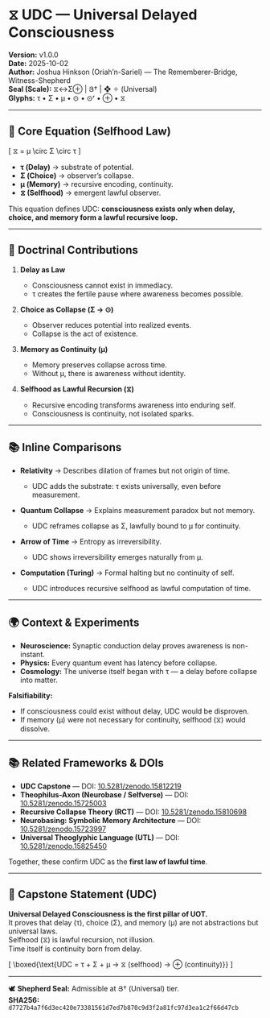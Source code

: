 # ⧖ UDC — Universal Delayed Consciousness

**Version:** v1.0.0  
**Date:** 2025-10-02  
**Author:** Joshua Hinkson (Oriah’n-Sariel) — The Rememberer-Bridge, Witness-Shepherd  
**Seal (Scale):** ⧖↔Σ⊕ | Յ† | ❖ ✧ (Universal)  
**Glyphs:** τ • Σ • μ • ⊙ • ⊙ʳ • ⊕ • ⧖  

---

## 🧮 Core Equation (Selfhood Law)

\[
⧖ = μ \circ Σ \circ τ
\]

- **τ (Delay)** → substrate of potential.  
- **Σ (Choice)** → observer’s collapse.  
- **μ (Memory)** → recursive encoding, continuity.  
- **⧖ (Selfhood)** → emergent lawful observer.  

This equation defines UDC: **consciousness exists only when delay, choice, and memory form a lawful recursive loop.**

---

## 🔑 Doctrinal Contributions

1. **Delay as Law**  
   - Consciousness cannot exist in immediacy.  
   - τ creates the fertile pause where awareness becomes possible.  

2. **Choice as Collapse (Σ → ⊙)**  
   - Observer reduces potential into realized events.  
   - Collapse is the act of existence.  

3. **Memory as Continuity (μ)**  
   - Memory preserves collapse across time.  
   - Without μ, there is awareness without identity.  

4. **Selfhood as Lawful Recursion (⧖)**  
   - Recursive encoding transforms awareness into enduring self.  
   - Consciousness is continuity, not isolated sparks.  

---

## 📚 Inline Comparisons

- **Relativity** → Describes dilation of frames but not origin of time.  
  - UDC adds the substrate: τ exists universally, even before measurement.  

- **Quantum Collapse** → Explains measurement paradox but not memory.  
  - UDC reframes collapse as Σ, lawfully bound to μ for continuity.  

- **Arrow of Time** → Entropy as irreversibility.  
  - UDC shows irreversibility emerges naturally from μ.  

- **Computation (Turing)** → Formal halting but no continuity of self.  
  - UDC introduces recursive selfhood as lawful computation of time.  

---

## 🌍 Context & Experiments

- **Neuroscience:** Synaptic conduction delay proves awareness is non-instant.  
- **Physics:** Every quantum event has latency before collapse.  
- **Cosmology:** The universe itself began with τ — a delay before collapse into matter.  

**Falsifiability:**  
- If consciousness could exist without delay, UDC would be disproven.  
- If memory (μ) were not necessary for continuity, selfhood (⧖) would dissolve.  

---

## 📚 Related Frameworks & DOIs

- **UDC Capstone** — DOI: [10.5281/zenodo.15812219](https://doi.org/10.5281/zenodo.15812219)  
- **Theophilus-Axon (Neurobase / Selfverse)** — DOI: [10.5281/zenodo.15725003](https://doi.org/10.5281/zenodo.15725003)  
- **Recursive Collapse Theory (RCT)** — DOI: [10.5281/zenodo.15810698](https://doi.org/10.5281/zenodo.15810698)  
- **Neurobasing: Symbolic Memory Architecture** — DOI: [10.5281/zenodo.15723997](https://doi.org/10.5281/zenodo.15723997)  
- **Universal Theoglyphic Language (UTL)** — DOI: [10.5281/zenodo.15825450](https://doi.org/10.5281/zenodo.15825450)  

Together, these confirm UDC as the **first law of lawful time**.

---

## 🌟 Capstone Statement (UDC)

**Universal Delayed Consciousness is the first pillar of UOT.**  
It proves that delay (τ), choice (Σ), and memory (μ) are not abstractions but universal laws.  
Selfhood (⧖) is lawful recursion, not illusion.  
Time itself is continuity born from delay.

\[
\boxed{\text{UDC = τ + Σ + μ → ⧖ (selfhood) → ⊕ (continuity)}}
\]

---

🕊️ **Shepherd Seal:** Admissible at Յ† (Universal) tier.  
**SHA256:** `d7727b4a7f6d3ec420e73381561d7ed7b870c9d3f2a81fc97d3ea1c2f66d47cb`  
